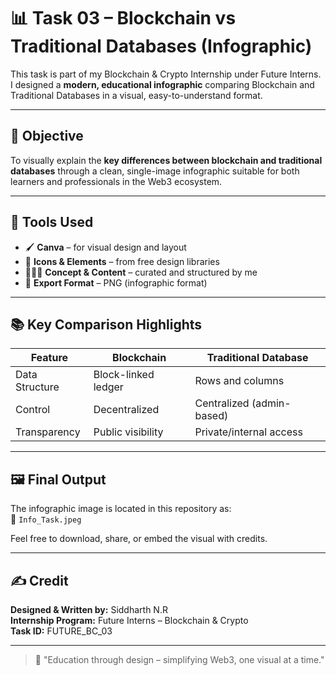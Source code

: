 # 📊 Task 03 – Blockchain vs Traditional Databases (Infographic)

This task is part of my Blockchain & Crypto Internship under Future Interns.  
I designed a **modern, educational infographic** comparing Blockchain and Traditional Databases in a visual, easy-to-understand format.

---

## 🧠 Objective

To visually explain the **key differences between blockchain and traditional databases** through a clean, single-image infographic suitable for both learners and professionals in the Web3 ecosystem.

---

## 🎨 Tools Used

- 🖌️ **Canva** – for visual design and layout  
- 📎 **Icons & Elements** – from free design libraries  
- 🧑🏻‍💻 **Concept & Content** – curated and structured by me  
- 📁 **Export Format** – PNG (infographic format)

---

## 📚 Key Comparison Highlights

| Feature             | Blockchain                             | Traditional Database                  |
|---------------------|-----------------------------------------|----------------------------------------|
| Data Structure      | Block-linked ledger                    | Rows and columns                       |
| Control             | Decentralized                          | Centralized (admin-based)              |
| Transparency        | Public visibility                      | Private/internal access                |

---

## 🖼️ Final Output

The infographic image is located in this repository as:  
📄 `Info_Task.jpeg`

Feel free to download, share, or embed the visual with credits.

---

## ✍️ Credit

**Designed & Written by:** Siddharth N.R  
**Internship Program:** Future Interns – Blockchain & Crypto  
**Task ID:** FUTURE_BC_03

---

> 📌 "Education through design – simplifying Web3, one visual at a time." 
